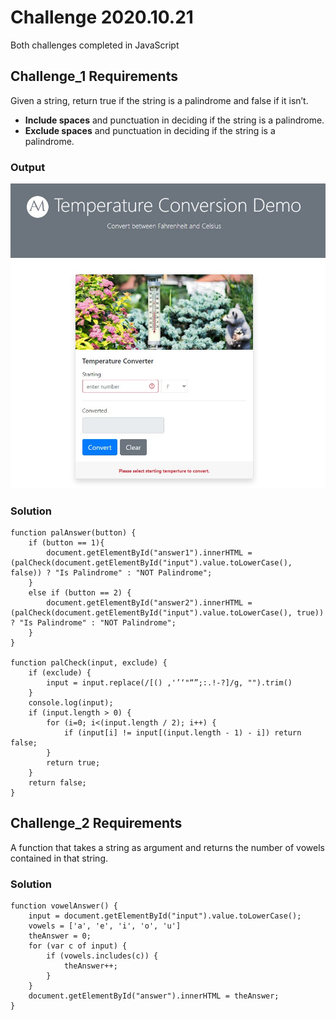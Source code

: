 # Challenge 2020.10.21
Both challenges completed in JavaScript

## Challenge_1 Requirements
Given a string, return true if the string is a palindrome and false if it isn’t. 
- <b>Include spaces</b> and punctuation in deciding if the string is a palindrome.
- <b>Exclude spaces</b> and punctuation in deciding if the string is a palindrome.

### Output
<kbd><img src="https://github.com/alex-moffat/Code-Challenges/blob/main/2020-10-28/Screenshot_tempConverter.jpg"/></kbd>

### Solution
```JS
function palAnswer(button) {
    if (button == 1){
        document.getElementById("answer1").innerHTML = (palCheck(document.getElementById("input").value.toLowerCase(), false)) ? "Is Palindrome" : "NOT Palindrome"; 
    }
    else if (button == 2) {
        document.getElementById("answer2").innerHTML = (palCheck(document.getElementById("input").value.toLowerCase(), true)) ? "Is Palindrome" : "NOT Palindrome";
    }                               
}

function palCheck(input, exclude) {
    if (exclude) {
        input = input.replace(/[() ,'’‘"“”;:.!-?]/g, "").trim()
    }
    console.log(input);
    if (input.length > 0) {
        for (i=0; i<(input.length / 2); i++) {
            if (input[i] != input[(input.length - 1) - i]) return false;
        } 
        return true;
    }
    return false;
}            
```

## Challenge_2 Requirements
A function that takes a string as argument and returns the number of vowels contained in that string.

### Solution
```JS
function vowelAnswer() {
    input = document.getElementById("input").value.toLowerCase();
    vowels = ['a', 'e', 'i', 'o', 'u']
    theAnswer = 0;
    for (var c of input) {
        if (vowels.includes(c)) {
            theAnswer++;
        }
    }                
    document.getElementById("answer").innerHTML = theAnswer;         
}                  
```
